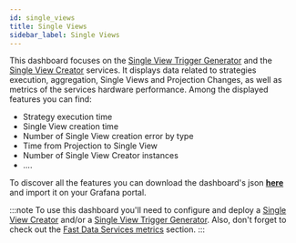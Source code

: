```yaml
---
id: single_views
title: Single Views
sidebar_label: Single Views
---
```


This dashboard focuses on the [Single View Trigger Generator](/products/fast_data/single_view_trigger_generator.md) and the [Single View Creator](/products/fast_data/single_view_creator.md) services. It displays data related to strategies execution, aggregation, Single Views and Projection Changes, as well as metrics of the services hardware performance. Among the displayed features you can find:

- Strategy execution time
- Single View creation time
- Number of Single View creation error by type
- Time from Projection to Single View
- Number of Single View Creator instances
- ....

To discover all the features you can download the dashboard's json <a download target="_blank" href="/docs_files_to_download/dashboards/single-views.json">**here**</a> and import it on your Grafana portal.

:::note
To use this dashboard you'll need to configure and deploy a [Single View Creator](/products/fast_data/configuration/single_view_creator/index.md) and/or a [Single View Trigger Generator](/products/fast_data/configuration/single_view_trigger_generator.mdx). Also, don't forget to check out the [Fast Data Services metrics](/products/fast_data/monitoring/overview.md#fast-data-services-metrics) section.
:::